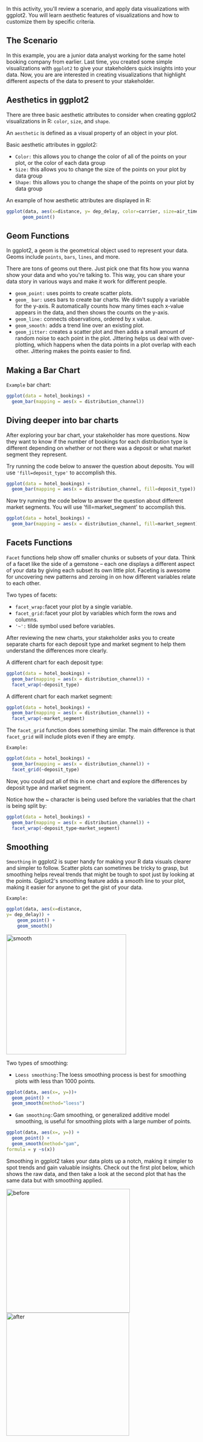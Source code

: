 In this activity, you'll review a scenario, and apply data visualizations with ggplot2. You will learn aesthetic features of visualizations and how to customize them by specific criteria. 

## The Scenario
In this example, you are a junior data analyst working for the same hotel booking company from earlier. Last time, you created some simple visualizations with `ggplot2` to give your stakeholders quick insights into your data. Now, you are are interested in creating visualizations that highlight different aspects of the data to present to your stakeholder. 

## Aesthetics in ggplot2
There are three basic aesthetic attributes to consider when creating ggplot2 visualizations in R: `color`, `size`, and `shape`.

An `aesthetic` is defined as a visual property of an object in your plot. 

Basic aesthetic attributes in ggplot2:

- `Color:` this allows you to change the color of all of the points on your plot, or the color of each data group
- `Size:` this allows you to change the size of the points on your plot by data group
- `Shape:` this allows you to change the shape of the points on your plot by data group

An example of how aesthetic attributes are displayed in R:

```r
ggplot(data, aes(x=distance, y= dep_delay, color=carrier, size=air_time, shape = carrier)) +
      geom_point()
```

## Geom Functions
In ggplot2, a geom is the geometrical object used to represent your data. Geoms include `points`, `bars`, `lines`, and more.

There are tons of geoms out there. Just pick one that fits how you wanna show your data and who you're talking to. This way, you can share your data story in various ways and make it work for different people.

- `geom_point:` uses points to create scatter plots.  
- `geom_ bar:` uses bars to create bar charts. We didn't supply a variable for the y-axis. R automatically counts how many times each x-value appears in the data, and then shows the counts on the y-axis.
- `geom_line:` connects observations, ordered by x value. 
- `geom_smooth:` adds a trend line over an existing plot.
- `geom_jitter:` creates a scatter plot and then adds a small amount of random noise to each point in the plot. Jittering helps us deal with over-plotting, which happens when the data points in a plot overlap with each other. Jittering makes the points easier to find.

## Making a Bar Chart

`Example` bar chart: 

```r
ggplot(data = hotel_bookings) +
  geom_bar(mapping = aes(x = distribution_channel))
```

## Diving deeper into bar charts

After exploring your bar chart, your stakeholder has more questions. Now they want to know if the number of bookings for each distribution type is different depending on whether or not there was a deposit or what market segment they represent. 

Try running the code below to answer the question about deposits. You will use `'fill=deposit_type'` to accomplish this.

```r
ggplot(data = hotel_bookings) +
  geom_bar(mapping = aes(x = distribution_channel, fill=deposit_type))
```

Now try running the code below to answer the question about different market segments. You will use 'fill=market_segment' to accomplish this.

```r
ggplot(data = hotel_bookings) +
  geom_bar(mapping = aes(x = distribution_channel, fill=market_segment))
```

## Facets Functions
`Facet` functions help show off smaller chunks or subsets of your data. Think of a facet like the side of a gemstone – each one displays a different aspect of your data by giving each subset its own little plot. Faceting is awesome for uncovering new patterns and zeroing in on how different variables relate to each other.

Two types of facets: 
- `facet_wrap:`facet your plot by a single variable. 
- `facet_grid:`facet your plot by variables which form the rows and columns.
- `'~':` tilde symbol used before variables.

After reviewing the new charts, your stakeholder asks you to create separate charts for each deposit type and market segment to help them understand the differences more clearly.

A different chart for each deposit type:
```r
ggplot(data = hotel_bookings) +
  geom_bar(mapping = aes(x = distribution_channel)) +
  facet_wrap(~deposit_type)
```

A different chart for each market segment:
```r
ggplot(data = hotel_bookings) +
  geom_bar(mapping = aes(x = distribution_channel)) +
  facet_wrap(~market_segment)
```

The `facet_grid` function does something similar. The main difference is that `facet_grid` will include plots even if they are empty. 

`Example:`

```r
ggplot(data = hotel_bookings) +
  geom_bar(mapping = aes(x = distribution_channel)) +
  facet_grid(~deposit_type)
```

Now, you could put all of this in one chart and explore the differences by deposit type and market segment.

Notice how the ~ character is being used before the variables that the chart is being split by: 

```r
ggplot(data = hotel_bookings) +
  geom_bar(mapping = aes(x = distribution_channel)) +
  facet_wrap(~deposit_type~market_segment)
```

## Smoothing 

`Smoothing` in ggplot2 is super handy for making your R data visuals clearer and simpler to follow. Scatter plots can sometimes be tricky to grasp, but smoothing helps reveal trends that might be tough to spot just by looking at the points. Ggplot2's smoothing feature adds a smooth line to your plot, making it easier for anyone to get the gist of your data.

`Example:`
```r
ggplot(data, aes(x=distance, 
y= dep_delay)) +
    geom_point() +
    geom_smooth()
```

<img width="317" alt="smooth" src="https://user-images.githubusercontent.com/109593672/233359720-126b9b5f-61ae-4161-93d8-38804c043b15.PNG">

Two types of smoothing: 
- `Loess smoothing:`The loess smoothing process is best for smoothing plots with less than 1000 points.
```r
ggplot(data, aes(x=, y=))+ 
  geom_point() +       
  geom_smooth(method="loess")
```
- `Gam smoothing:`Gam smoothing, or generalized additive model smoothing, is useful for smoothing plots with a large number of points. 
```r
ggplot(data, aes(x=, y=)) + 
  geom_point() +        
  geom_smooth(method="gam", 
formula = y ~s(x))
```
Smoothing in ggplot2 takes your data plots up a notch, making it simpler to spot trends and gain valuable insights. Check out the first plot below, which shows the raw data, and then take a look at the second plot that has the same data but with smoothing applied.

<img width="327" alt="before" src="https://user-images.githubusercontent.com/109593672/233360933-fc9ce075-4e78-4815-8d57-c18b846b73c3.PNG"><img width="325" alt="after" src="https://user-images.githubusercontent.com/109593672/233360996-75f334d4-4582-4306-83bd-8b30e3056868.PNG">
